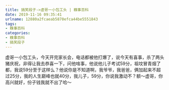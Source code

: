 ```yaml
---
title: 搞笑段子->虚哥一小包工头 | 糗事百科
date: 2019-11-16 09:35:41
urlname: 12880a2fcaeab5870efca44be5551843
tags: 
- 糗事百科
categories:
- 糗事百科
- 搞笑段子
---
```

虚哥一小包工头，今天开完家长会，电话都被他打爆了，说今天有喜事，杀了两头猪庆祝，非得让我去恭喜一下，问他啥事，他说他儿子考试59分，祖坟冒青烟了都，我说59分至于这样么？他说你是不知道啊，我爷爷，我爸爸，俩加起来不超过25分，我的人生巅峰也就40分，我儿子，59分，你说我激动不？额～虚哥，你高兴就好，份子钱我就不出了哈～


